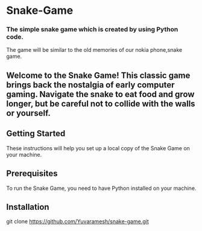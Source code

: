 # Snake-Game

### The simple snake game which is created by using Python code.
The game will be similar to the old memories of our nokia phone,snake game.
## Welcome to the Snake Game! This classic game brings back the nostalgia of early computer gaming. Navigate the snake to eat food and grow longer, but be careful not to collide with the walls or yourself.


## Getting Started
These instructions will help you set up a local copy of the Snake Game on your machine.

## Prerequisites
To run the Snake Game, you need to have Python installed on your machine.

## Installation
git clone https://github.com/Yuvaramesh/snake-game.git


